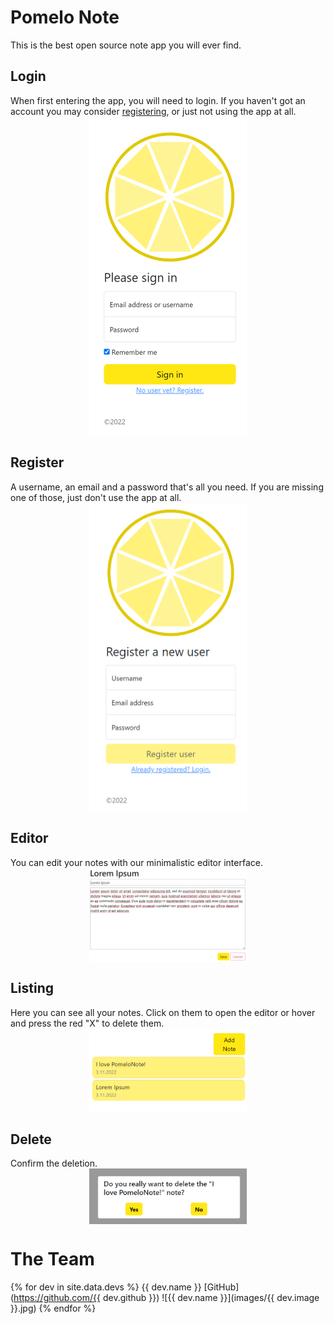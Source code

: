 # Pomelo Note

This is the best open source note app you will ever find.

## Login
When first entering the app, you will need to login. If you haven't got an account you may consider [registering](#register), or just not using the app at all.
<br /><img src="images/login.png" width="50%" style="margin: auto; display: block;" />

## Register
A username, an email and a password that's all you need. If you are missing one of those, just don't use the app at all. 
<br /><img src="images/register.png" width="50%" style="margin: auto; display: block;" />

## Editor
You can edit your notes with our minimalistic editor interface.
<br /><img src="images/editor.png" width="50%" style="margin: auto; display: block;" />

## Listing
Here you can see all your notes. Click on them to open the editor or hover and press the red "X" to delete them.
<br /><img src="images/listing.png" width="50%" style="margin: auto; display: block;" />

## Delete
Confirm the deletion.
<br /><img src="images/delete.png" width="50%" style="margin: auto; display: block;" />

# The Team
{% for dev in site.data.devs %}
  {{ dev.name }}
  [GitHub](https://github.com/{{ dev.github }}) 
  ![{{ dev.name }}](images/{{ dev.image }}.jpg)
{% endfor %}

